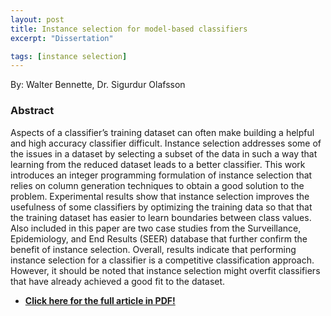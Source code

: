 ```yaml
---
layout: post
title: Instance selection for model-based classifiers
excerpt: "Dissertation"

tags: [instance selection]
---
```

By: Walter Bennette, Dr. Sigurdur Olafsson

### Abstract  
Aspects of a classifier’s training dataset can often make building a helpful and high accuracy classifier difficult. Instance selection addresses some of the issues in a dataset by selecting a subset of the data in such a way that learning from the reduced dataset leads to a better classifier. This work introduces an integer programming formulation of instance selection that relies on column generation techniques to obtain a good solution to the problem. Experimental results show that instance selection improves the usefulness of some classifiers by optimizing the training data so that that the training dataset has easier to learn boundaries between class values. Also included in this paper are two case studies from the Surveillance, Epidemiology, and End Results (SEER) database that further confirm the benefit of instance selection. Overall, results indicate that performing instance selection for a classifier is a competitive classification approach. However, it should be noted that instance selection might overfit classifiers that have already achieved a good fit to the dataset.


* **[Click here for the full article in PDF!](http://lib.dr.iastate.edu/cgi/viewcontent.cgi?article=4790&context=etd)**